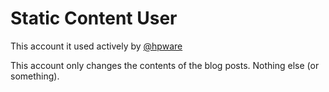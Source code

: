 # Static Content User
This account it used actively by [@hpware](https://github.com/hpware)

This account only changes the contents of the blog posts. Nothing else (or something).
